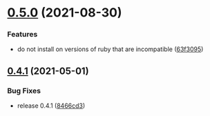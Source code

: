 # [0.5.0](https://github.com/jim80net/yq/compare/v0.4.1...v0.5.0) (2021-08-30)


### Features

* do not install on versions of ruby that are incompatible ([63f3095](https://github.com/jim80net/yq/commit/63f30957c79393d23f3bdb3b093f48ec746dbd38))

## [0.4.1](https://github.com/jim80net/yq/compare/v0.4.0...v0.4.1) (2021-05-01)


### Bug Fixes

* release 0.4.1 ([8466cd3](https://github.com/jim80net/yq/commit/8466cd3dd2d86f1f1e0c4b29b502c58b10512add))
